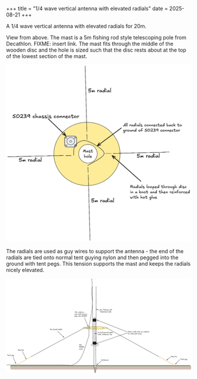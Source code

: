 +++
title = "1/4 wave vertical antenna with elevated radials"
date = 2025-08-21
+++

A 1/4 wave vertical antenna with elevated radials for 20m.

View from above. The mast is a 5m fishing rod style telescoping pole from Decathlon. FIXME: insert link. The mast fits through the middle of the wooden disc
and the hole is sized such that the disc rests about at the top of the lowest
 section of the mast. 

![Antenna diagram](vertical-above.png "Antenna")

The radials are used as guy wires to support the antenna - the end of the
radials are tied onto normal tent guying nylon and then pegged into the ground
with tent pegs. This tension supports the mast and keeps the radials nicely
elevated. 

![Antenna diagram](vertical-side.png "Antenna")



